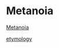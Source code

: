 # Metanoia



[Metanoia](https://en.wikipedia.org/wiki/Metanoia_%28theology%29)

[etymology](https://www.etymonline.com/word/metanoia)

